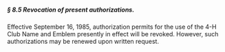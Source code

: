 ##### § 8.5 Revocation of present authorizations. #####

Effective September 16, 1985, authorization permits for the use of the 4-H Club Name and Emblem presently in effect will be revoked. However, such authorizations may be renewed upon written request.